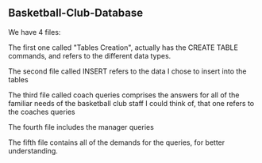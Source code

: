 ## Basketball-Club-Database

We have 4 files:

The first one called "Tables Creation", actually has the CREATE TABLE commands, and refers to the different data types.

The second file called INSERT refers to the data I chose to insert into the tables 

The third file called coach queries comprises the answers for all of the familiar needs of the basketball club staff I could think of, that one refers to the coaches queries

The fourth file includes the manager queries

The fifth file contains all of the demands for the queries, for better understanding.

